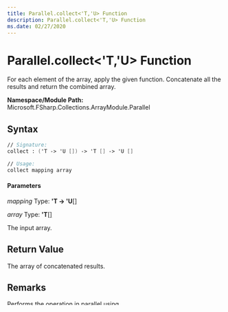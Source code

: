 ```yaml
---
title: Parallel.collect<'T,'U> Function
description: Parallel.collect<'T,'U> Function
ms.date: 02/27/2020
---
```


# Parallel.collect<'T,'U> Function

For each element of the array, apply the given function. Concatenate all the results and return the combined array.

**Namespace/Module Path:** Microsoft.FSharp.Collections.ArrayModule.Parallel

## Syntax

```fsharp
// Signature:
collect : ('T -> 'U []) -> 'T [] -> 'U []

// Usage:
collect mapping array
```

#### Parameters
*mapping*
Type: **'T -&gt; 'U**[[]](https://msdn.microsoft.com/library/def20292-9aae-4596-9275-b94e594f8493)


*array*
Type: **'T**[[]](https://msdn.microsoft.com/library/def20292-9aae-4596-9275-b94e594f8493)


The input array.

## Return Value

The array of concatenated results.

## Remarks
Performs the operation in parallel using `System.Threading.Tasks.Parallel.For`. The order in which the given function is applied to elements of the input array is not specified.

This function is named `Collect` in compiled assemblies. If you are accessing the function from a language other than F#, or through reflection, use this name.

## See Also
[Array.Parallel Module](array.parallel-module.md)

[Collections.Array Module](../index.md)
